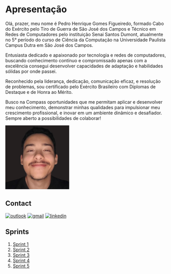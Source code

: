 
# Apresentação

Olá, prazer, meu nome é Pedro Henrique Gomes Figueiredo, formado Cabo do Exército pelo Tiro de Guerra de São José dos Campos e Técnico em Redes de Computadores pelo instituição Senai Santos Dumont, atualmente no 5° período do curso de Ciência da Computação na Universidade Paulista Campus Dutra em São José dos Campos.

Entusiasta dedicado e apaixonado por tecnologia e redes de computadores, buscando conhecimento contínuo e compromissado apenas com a excelência  consegui desenvolver capacidades de adaptação e habilidades sólidas por onde passei.

Reconhecido pela liderança, dedicação, comunicação eficaz, e resolução de problemas, sou certificado pelo Exército Brasileiro com Diplomas de Destaque e de Honra ao Mérito.

Busco na Compass oportunidades que me permitam aplicar e desenvolver meu conhecimento, demonstrar minhas qualidades para impulsionar meu crescimento profissional, e inovar em um ambiente dinâmico e desafiador. Sempre aberto a possibilidades de colaborar!

<img src="img_foto_pessoal_readme/foto-pessoal_colorida.png" alt="Foto Pessoal" width=200px />

## Contact

[![outlook](https://img.shields.io/badge/Outlook-0077B5?style=for-the-badge&logo=Outlook&logoColor=white)](https://outlook.com/pedro.figueiredo.pb@compasso.com.br)
[![gmail](https://img.shields.io/badge/Gmail-D14836?style=for-the-badge&logo=gmail&logoColor=white)](https://gmail.com/pedro.henriquegofig@gmail.com)
[![linkedin](https://img.shields.io/badge/LinkedIn-0077B5?style=for-the-badge&logo=linkedin&logoColor=white)](https://www.linkedin.com/in/pedrogofigueiredo)

## Sprints

1. [Sprint 1](./Sprint1/README.md)
2. [Sprint 2](./Sprint2/README.md)
3. [Sprint 3](./Sprint3/README.md)
4. [Sprint 4](./Sprint4/README.md)
5. [Sprint 5](./Sprint5/README.md)

